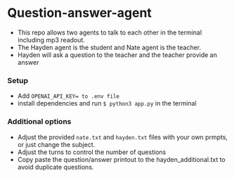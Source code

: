 # Question-answer-agent

* This repo allows two agents to talk to each other in the terminal including mp3 readout.
* The Hayden agent is the student and Nate agent is the teacher.
* Hayden will ask a question to the teacher and the teacher provide an answer 

### Setup
  * Add ```OPENAI_API_KEY= to .env file```
  * install dependencies and run ```$ python3 app.py``` in the terminal

### Additional options
  * Adjust the provided ```nate.txt``` and ```hayden.txt``` files with your own prmpts, or just change the subject.
  * Adjust the turns to control the number of questions
  * Copy paste the question/answer printout to the hayden_additional.txt to avoid duplicate questions.
